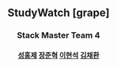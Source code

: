 <!--

**Here are some ideas to get you started:**

🙋‍♀️ A short introduction - what is your organization all about?
🌈 Contribution guidelines - how can the community get involved?
👩‍💻 Useful resources - where can the community find your docs? Is there anything else the community should know?
🍿 Fun facts - what does your team eat for breakfast?
🧙 Remember, you can do mighty things with the power of [Markdown](https://docs.github.com/github/writing-on-github/getting-started-with-writing-and-formatting-on-github/basic-writing-and-formatting-syntax)
-->
<div align="center">

  ## StudyWatch [grape]
  ### Stack Master Team 4
  #### [성홍제](https://github.com/806gw) [장준혁](https://github.com/myagmb28) [이현석](https://github.com/lhswsbry) [김채환](https://github.com/alvin081105)
</div>
